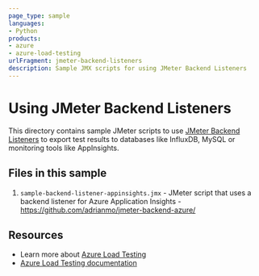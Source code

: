 ```yaml
---
page_type: sample
languages:
- Python
products:
- azure
- azure-load-testing
urlFragment: jmeter-backend-listeners
description: Sample JMX scripts for using JMeter Backend Listeners
---
```


# Using JMeter Backend Listeners 

This directory contains sample JMeter scripts to use [JMeter Backend Listeners](https://jmeter.apache.org/usermanual/component_reference.html#Backend_Listener) to export test results to databases like InfluxDB, MySQL or monitoring tools like AppInsights. 

## Files in this sample 

1. `sample-backend-listener-appinsights.jmx` - JMeter script that uses a backend listener for Azure Application Insights - https://github.com/adrianmo/jmeter-backend-azure/

## Resources 

- Learn more about [Azure Load Testing](https://aka.ms/malt)
- [Azure Load Testing documentation](https://aka.ms/malt-docs)
